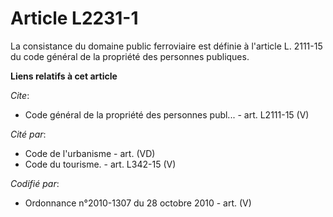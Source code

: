 # Article L2231-1

La consistance du domaine public ferroviaire est définie à l'article L. 2111-15 du code général de la propriété des personnes
publiques.

**Liens relatifs à cet article**

_Cite_:

  - Code général de la propriété des personnes publ... - art. L2111-15 (V)

_Cité par_:

  - Code de l'urbanisme - art. (VD)
  - Code du tourisme. - art. L342-15 (V)

_Codifié par_:

  - Ordonnance n°2010-1307 du 28 octobre 2010 - art. (V)
